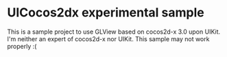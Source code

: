 UICocos2dx experimental sample
===

This is a sample project to use GLView based on cocos2d-x 3.0 upon UIKit. I'm neither an expert of cocos2d-x nor UIKit. This sample may not work properly :(
